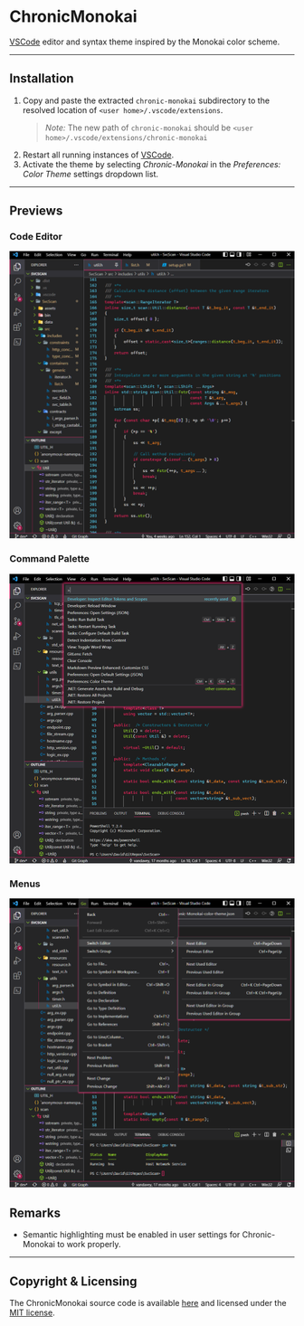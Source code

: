 # ChronicMonokai

[VSCode](https://code.visualstudio.com/) editor and syntax
theme inspired by the Monokai color scheme.

***

## Installation

1) Copy and paste the extracted `chronic-monokai` subdirectory to the
   resolved location of `<user home>/.vscode/extensions`.
    > *Note:* The new path of `chronic-monokai` should be
      `<user home>/.vscode/extensions/chronic-monokai`
2) Restart all running instances of [VSCode](https://code.visualstudio.com/).
3) Activate the theme by selecting *Chronic-Monokai* in the
   *Preferences: Color Theme* settings dropdown list.

***

## Previews

### Code Editor

<p align="center">
    <img src="assets/EditorSample.png" width=850em alt="code-editor">
</p>

### Command Palette

<p align="center">
    <img src="assets/CommandPaletteSample.png" width=850em alt="command-palette">
</p>

### Menus

<p align="center">
    <img src="assets/MenuSample.png" width=850em alt="menus">
</p>

## Remarks

* Semantic highlighting must be enabled in user settings
  for Chronic-Monokai to work properly.

***

## Copyright & Licensing

The ChronicMonokai source code is available
[here](https://github.com/vandavey/ChronicMonokai)
and licensed under the [MIT license](LICENSE.md).
